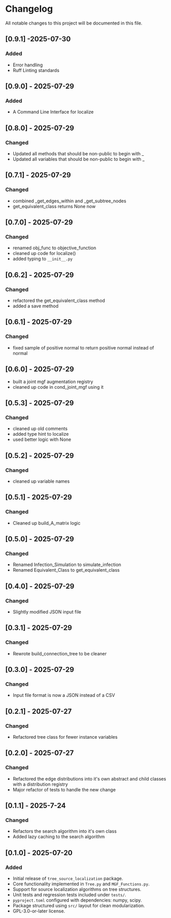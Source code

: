 # Changelog

All notable changes to this project will be documented in this file.

## [0.9.1] -2025-07-30

### Added

- Error handling
- Ruff Linting standards

## [0.9.0] - 2025-07-29

### Added

- A Command Line Interface for localize

## [0.8.0] - 2025-07-29

### Changed

- Updated all methods that should be non-public to begin with \_
- Updated all variables that should be non-public to begin with \_

## [0.7.1] - 2025-07-29

### Changed

- combined \_get_edges_within and \_get_subtree_nodes
- get_equivalent_class returns None now

## [0.7.0] - 2025-07-29

### Changed

- renamed obj_func to objective_function
- cleaned up code for localize()
- added typing to `__init__.py`

## [0.6.2] - 2025-07-29

### Changed

- refactored the get_equivalent_class method
- added a save method

## [0.6.1] - 2025-07-29

### Changed

- fixed sample of positive normal to return positive normal instead of normal

## [0.6.0] - 2025-07-29

- built a joint mgf augmentation registry
- cleaned up code in cond_joint_mgf using it

## [0.5.3] - 2025-07-29

### Changed

- cleaned up old comments
- added type hint to localize
- used better logic with None

## [0.5.2] - 2025-07-29

### Changed

- cleaned up variable names

## [0.5.1] - 2025-07-29

### Changed

- Cleaned up build_A_matrix logic

## [0.5.0] - 2025-07-29

### Changed

- Renamed Infection_Simulation to simulate_infection
- Renamed Equivalent_Class to get_equivalent_class

## [0.4.0] - 2025-07-29

### Changed

- Slightly modified JSON input file

## [0.3.1] - 2025-07-29

### Changed

- Rewrote build_connection_tree to be cleaner

## [0.3.0] - 2025-07-29

### Changed

- Input file format is now a JSON instead of a CSV

## [0.2.1] - 2025-07-27

### Changed

- Refactored tree class for fewer instance variables

## [0.2.0] - 2025-07-27

### Changed

- Refactored the edge distributions into it's own abstract and child classes with a distribution registry
- Major refactor of tests to handle the new change

## [0.1.1] - 2025-7-24

### Changed

- Refactors the search algorithm into it's own class
- Added lazy caching to the search algorithm

## [0.1.0] - 2025-07-20

### Added

- Initial release of `tree_source_localization` package.
- Core functionality implemented in `Tree.py` and `MGF_Functions.py`.
- Support for source localization algorithms on tree structures.
- Unit tests and regression tests included under `tests/`.
- `pyproject.toml` configured with dependencies: numpy, scipy.
- Package structured using `src/` layout for clean modularization.
- GPL-3.0-or-later license.
